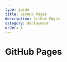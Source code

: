 ```yaml
---
type: guide
title: GitHub Pages
description: GitHub Pages
category: deployment
order: 1
---
```


# GitHub Pages
